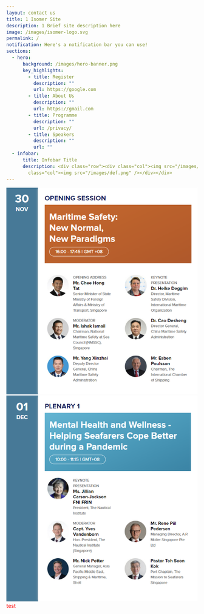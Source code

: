 ```yaml
---
layout: contact us
title: 1 Isomer Site
description: 1 Brief site description here
image: /images/isomer-logo.svg
permalink: /
notification: Here's a notification bar you can use!
sections:
  - hero:
      background: /images/hero-banner.png
      key_highlights:
        - title: Register
          description: ""
          url: https://google.com
        - title: About Us
          description: ""
          url: https://gmail.com
        - title: Programme
          description: ""
          url: /privacy/
        - title: Speakers
          description: ""
          url: ""
  - infobar:
      title: Infobar Title
      description: <div class="row"><div class="col"><img src="/images/abc.png" /></div><div
        class="col"><img src="/images/def.png" /></div></div>
---
```

<div class="row"><div class="col"><img src="/images/abc.png" /></div><div
        class="col"><img src="/images/def.png" /></div></div>
<div id="test">test</div>
<style>#test {color: red; }</style>
